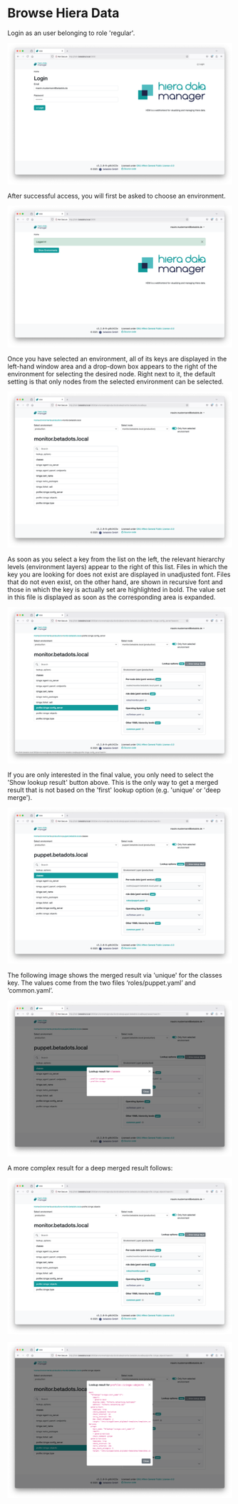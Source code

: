 # Browse Hiera Data

Login as an user belonging to role 'regular'.

![Login](images/login_screen.png)

After successful access, you will first be asked to choose an environment.

![Show Environments](images/show_environments.png)


Once you have selected an environment, all of its keys are displayed in the left-hand window area and a drop-down box appears to the right of the environment for selecting the desired node. Right next to it, the default setting is that only nodes from the selected environment can be selected.

![Environmnet](images/environment.png)

As soon as you select a key from the list on the left, the relevant hierarchy levels (environment layers) appear to the right of this list. Files in which the key you are looking for does not exist are displayed in unadjusted font. Files that do not even exist, on the other hand, are shown in recursive font and those in which the key is actually set are highlighted in bold. The value set in this file is displayed as soon as the corresponding area is expanded.

![Single Key Result](images/result_single_key.png)

If you are only interested in the final value, you only need to select the 'Show lookup result' button above. This is the only way to get a merged result that is not based on the 'first' lookup option (e.g. 'unique' or 'deep merge').

![Choose Unique Result](images/unique_key-1.png)

The following image shows the merged result via 'unique' for the classes key. The values come from the two files ‘roles/puppet.yaml’ and ‘common.yaml’.

![Unique Result](images/unique_key-2.png)

A more complex result for a deep merged result follows:

![Choose Deep Merge Result](images/deep_merge_key-1.png)

![Deep Merge Result](images/deep_merge_key-2.png)
